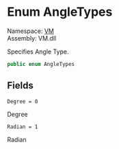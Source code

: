 # <a id="VM_AngleTypes"></a> Enum AngleTypes

Namespace: [VM](VM.md)  
Assembly: VM.dll  

<p>Specifies Angle Type.</p>

```csharp
public enum AngleTypes
```

## Fields

`Degree = 0` 

<p>Degree</p>



`Radian = 1` 

<p>Radian</p>



